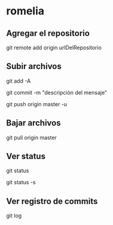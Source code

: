 # romelia
## Agregar el repositorio
git remote add origin urlDelRepositorio

## Subir archivos
git add -A

git commit -m "descripciòn del mensaje"

git push origin master -u

## Bajar archivos
git pull origin master

## Ver status
git status

git status -s

## Ver registro de commits
git log
